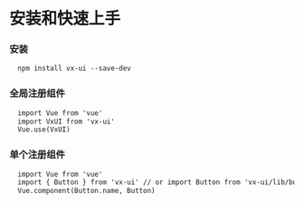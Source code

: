 # 安装和快速上手

### 安装
``` html
  npm install vx-ui --save-dev
```

### 全局注册组件
``` html
  import Vue from 'vue'
  import VxUI from 'vx-ui'
  Vue.use(VxUI)
```

### 单个注册组件
``` html
  import Vue from 'vue'
  import { Button } from 'vx-ui' // or import Button from 'vx-ui/lib/button'
  Vue.component(Button.name, Button)
```